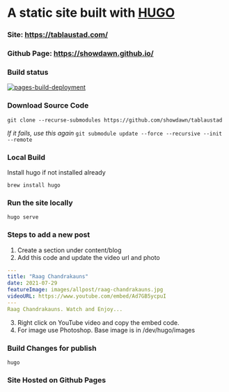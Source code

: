 # A static site built with [HUGO](https://gohugo.io/getting-started/quick-start/)

### Site: https://tablaustad.com/
### Github Page: https://showdawn.github.io/

### Build status
[![pages-build-deployment](https://github.com/showdawn/tablaustad/actions/workflows/pages/pages-build-deployment/badge.svg)](https://github.com/showdawn/tablaustad/actions/workflows/pages/pages-build-deployment)

### Download Source Code

```git clone --recurse-submodules https://github.com/showdawn/tablaustad```

_If it fails, use this again_
```git submodule update --force --recursive --init --remote```

### Local Build
Install hugo if not installed already

```brew install hugo```

### Run the site locally 

```hugo serve```

### Steps to add a new post

1. Create a section under content/blog
2. Add this code and update the video url and photo
```yaml
---
title: "Raag Chandrakauns"
date: 2021-07-29
featureImage: images/allpost/raag-chandrakauns.jpg
videoURL: https://www.youtube.com/embed/Ad7GB5ycpuI
---
Raag Chandrakauns. Watch and Enjoy...
```
3. Right click on YouTube video and copy the embed code.
4. For image use Photoshop. Base image is in  /dev/hugo/images

### Build Changes for publish

```hugo```

### Site Hosted on Github Pages


